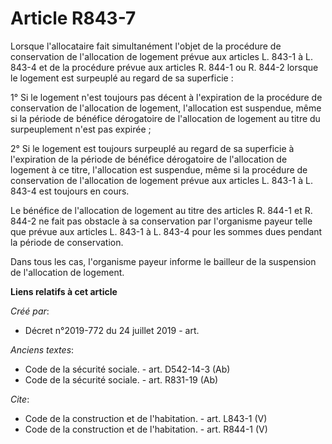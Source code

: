 # Article R843-7

Lorsque l'allocataire fait simultanément l'objet de la procédure de conservation de l'allocation de logement prévue aux
articles L. 843-1 à L. 843-4 et de la procédure prévue aux articles R. 844-1 ou R. 844-2 lorsque le logement est surpeuplé au
regard de sa superficie : 

1° Si le logement n'est toujours pas décent à l'expiration de la procédure de conservation de l'allocation de logement,
l'allocation est suspendue, même si la période de bénéfice dérogatoire de l'allocation de logement au titre du surpeuplement
n'est pas expirée ; 

2° Si le logement est toujours surpeuplé au regard de sa superficie à l'expiration de la période de bénéfice dérogatoire de
l'allocation de logement à ce titre, l'allocation est suspendue, même si la procédure de conservation de l'allocation de
logement prévue aux articles L. 843-1 à L. 843-4 est toujours en cours. 

Le bénéfice de l'allocation de logement au titre des articles R. 844-1 et R. 844-2 ne fait pas obstacle à sa conservation par
l'organisme payeur telle que prévue aux articles L. 843-1 à L. 843-4 pour les sommes dues pendant la période de
conservation. 

Dans tous les cas, l'organisme payeur informe le bailleur de la suspension de l'allocation de logement.

**Liens relatifs à cet article**

_Créé par_:

  - Décret n°2019-772 du 24 juillet 2019 - art.

_Anciens textes_:

  - Code de la sécurité sociale. - art. D542-14-3 (Ab)
  - Code de la sécurité sociale. - art. R831-19 (Ab)

_Cite_:

  - Code de la construction et de l'habitation. - art. L843-1 (V)
  - Code de la construction et de l'habitation. - art. R844-1 (V)

